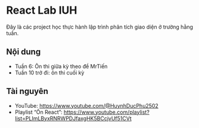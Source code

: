 # React Lab IUH
Đây là các project học thực hành lập trình phân tích giao diện ở trường hằng tuần.

## Nội dung
- Tuần 6: Ôn thi giữa kỳ theo đề MrTiến
- Tuần 10 trở đi: ôn thi cuối kỳ

## Tài nguyên
- YouTube: https://www.youtube.com/@HuynhDucPhu2502
- Playlist “Ôn React”: https://www.youtube.com/playlist?list=PLImLByxRNRWPDJfaxgHK5BCcjvUf51CVt

